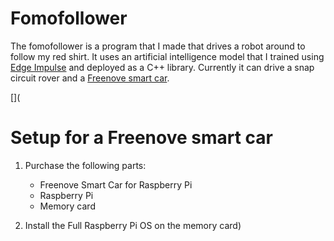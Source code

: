 # Fomofollower

The fomofollower is a program that I made that drives a robot around to follow my red shirt. It uses an artificial intelligence model that I trained using [Edge Impulse](https://edgeimpulse.com) and deployed as a C++ library. Currently it can drive a snap circuit rover and a [Freenove smart car](https://github.com/Freenove/Freenove_4WD_Smart_Car_Kit_for_Raspberry_Pi).

[](
# Setup for a Freenove smart car

1. Purchase the following parts:
   - Freenove Smart Car for Raspberry Pi
   - Raspberry Pi
   - Memory card

2. Install the Full Raspberry Pi OS on the memory card)
